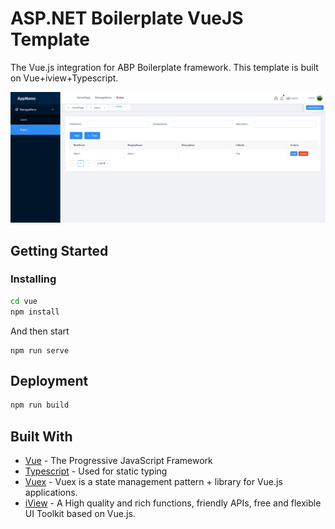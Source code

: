 # ASP.NET Boilerplate VueJS Template

The Vue.js integration for ABP Boilerplate framework. This template is built on Vue+iview+Typescript.

![](_screenshots/roles.png)

## Getting Started

### Installing


```sh
cd vue
npm install 
```

And then start

```
npm run serve
```

## Deployment

```sh
npm run build
```

## Built With

* [Vue](https://vuejs.org/) - The Progressive JavaScript Framework
* [Typescript](https://www.typescriptlang.org/) - Used for static typing
* [Vuex](https://vuex.vuejs.org/) - Vuex is a state management pattern + library for Vue.js applications. 
* [iView](https://www.iviewui.com/) - A High quality and rich functions, friendly APIs, free and flexible UI Toolkit based on Vue.js.

